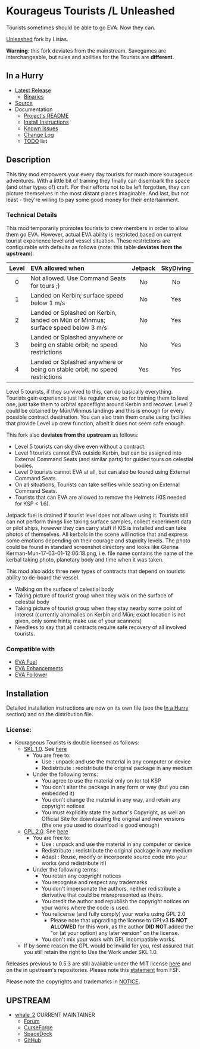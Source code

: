 # Kourageus Tourists /L Unleashed

Tourists sometimes should be able to go EVA. Now they can.

[Unleashed](https://ksp.lisias.net/add-ons-unleashed/) fork by Lisias.

**Warning**: this fork deviates from the mainstream. Savegames are interchangeable, but rules and abilities for the Tourists are **different**.


## In a Hurry

* [Latest Release](https://github.com/net-lisias-kspu/KourageusTourists/releases)
	+ [Binaries](https://github.com/net-lisias-kspu/KourageusTourists/tree/Archive)
* [Source](https://github.com/net-lisias-kspu/KourageusTourists)
* Documentation
	+ [Project's README](https://github.com/net-lisias-kspu/KourageusTourists/blob/master/README.md)
	+ [Install Instructions](https://github.com/net-lisias-kspu/KourageusTourists/blob/master/INSTALL.md)
	+ [Known Issues](https://github.com/net-lisias-kspu/KourageusTourists/blob/master/KNOWN_ISSUES.md)
	+ [Change Log](./CHANGE_LOG.md)
	+ [TODO](./TODO.md) list


## Description

This tiny mod empowers your every day tourists for much more kourageous adventures. With a little bit of training they finally can disembark the space (and other types of) craft. For their efforts not to be left forgotten, they can picture themselves in the most distant places imaginable. And last, but not least - they're willing to pay some good money for their entertainment.

### Technical Details

This mod temporarily promotes tourists to crew members in order to allow them go EVA. However, actual EVA ability is restricted based on current tourist experience level and vessel situation. These restrictions are configurable with defaults as follows (note: this table **deviates from the upstream**):

| Level | EVA allowed when	 | Jetpack  | SkyDiving |
|:-----:|:------------------|:--------:|:--------: |    
| 0     | Not allowed. Use Command Seats for tours ;) | No | No
| 1     | Landed on Kerbin; surface speed below 1 m/s | No | Yes
| 2     | Landed or Splashed on Kerbin, landed on Mün or Minmus; surface speed below 3 m/s | No | Yes
| 3     | Landed or Splashed anywhere or being on stable orbit; no speed restrictions | No | Yes
| 4     | Landed or Splashed anywhere or being on stable orbit; no speed restrictions | Yes | Yes

Level 5 tourists, if they survived to this, can do basically everything. Tourists gain experience just like regular crew, so for training them to level one, just take them to orbital spaceflight around Kerbin and recover. Level 2 could be obtained by Mün/Minmus landings and this is enough for every possible contract destination. You can also train them onsite using facilities that provide Level up crew function, albeit it does not seem safe enough.

This fork also **deviates from the upstream** as follows:

* Level 5 tourists can sky dive even without a contract.
* Level 1 tourists cannot EVA outside Kerbin, but can be assigned into External Command Seats (and similar parts) for guided tours on celestial bodies.
* Level 0 tourists cannot EVA at all, but can also be toured using External Command Seats.
* On all situations, Tourists can take selfies while seating on External Command Seats.
* Tourists that can EVA are allowed to remove the Helmets (KIS needed for KSP \< 1.6).

Jetpack fuel is drained if tourist level does not allows using it. Tourists still can not perform things like taking surface samples, collect experiment data or pilot ships, however they can carry stuff if KIS is installed and can take photos of themselves. All kerbals in the scene will notice that and express some emotions depending on their courage and stupidity levels. The photo could be found in standard screenshot directory and looks like Glerina Kerman-Mun-17-03-01-12:06:18.png, i.e. file name contains the name of the kerbal taking photo, planetary body and time when it was taken.  

This mod also adds three new types of contracts that depend on tourists ability to de-board the vessel. 

* Walking on the surface of celestial body
* Taking picture of tourist group when they walk on the surface of celestial body
* Taking picture of tourist group when they stay nearby some point of interest (currently anomalies on Kerbin and Mün; exact location is not given, only some hints; make use of your scanners)
* Needless to say that all contracts require safe recovery of all involved tourists.


### Compatible with

* [EVA Fuel](https://github.com/net-lisias-kspu/EvaFuel)
* [EVA Enhancements](https://github.com/net-lisias-kspu/EvaEnhancements)
* [EVA Follower](https://github.com/net-lisias-kspu/EvaFollower)


## Installation

Detailed installation instructions are now on its own file (see the [In a Hurry](#in-a-hurry) section) and on the distribution file.

### License:

* Kourageous Tourists is double licensed as follows:
	+ [SKL 1.0](https://ksp.lisias.net/SKL-1_0.txt). See [here](./LICENSE.KSPe.SKL-1_0)
		+ You are free to:
			- Use : unpack and use the material in any computer or device
			- Redistribute : redistribute the original package in any medium
		+ Under the following terms:
			- You agree to use the material only on (or to) KSP
			- You don't alter the package in any form or way (but you can embedded it)
			- You don't change the material in any way, and retain any copyright notices
			- You must explicitly state the author's Copyright, as well an Official Site for downloading the original and new versions (the one you used to download is good enough)
	+ [GPL 2.0](https://www.gnu.org/licenses/gpl-2.0.txt). See [here](./LICENSE.KSPe.GPL-2_0)
		+ You are free to:
			- Use : unpack and use the material in any computer or device
			- Redistribute : redistribute the original package in any medium
			- Adapt : Reuse, modify or incorporate source code into your works (and redistribute it!) 
		+ Under the following terms:
			- You retain any copyright notices
			- You recognise and respect any trademarks
			- You don't impersonate the authors, neither redistribute a derivative that could be misrepresented as theirs.
			- You credit the author and republish the copyright notices on your works where the code is used.
			- You relicense (and fully comply) your works using GPL 2.0
				- Please note that upgrading the license to GPLv3 **IS NOT ALLOWED** for this work, as the author **DID NOT** added the "or (at your option) any later version" on the license.
			- You don't mix your work with GPL incompatible works.
	* If by some reason the GPL would be invalid for you, rest assured that you still retain the right to Use the Work under SKL 1.0. 

Releases previous to 0.5.3 are still available under the MIT license [here](https://github.com/net-lisias-kspu/KourageousTourists/tree/Source/MIT) and on the in upstream's repositories. Please note this [statement](https://www.gnu.org/licenses/license-list.en.html#Expat) from FSF.

Please note the copyrights and trademarks in [NOTICE](./NOTICE).


## UPSTREAM

* [whale_2](https://forum.kerbalspaceprogram.com/index.php?/profile/167015-whale_2/) CURRENT MAINTAINER
	+ [Forum](https://forum.kerbalspaceprogram.com/index.php?/topic/167120-*)
	+ [CurseForge](https://www.curseforge.com/kerbal/ksp-mods/kourageous-tourists)
	+ [SpaceDock](https://spacedock.info/mod/1613/Kourageous%20Tourists)
	+ [GitHub](https://github.com/whale2/KourageousTourists)
